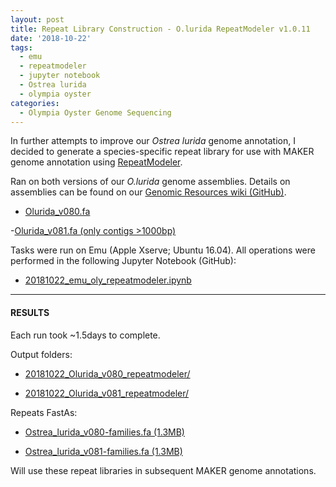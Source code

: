 ```yaml
---
layout: post
title: Repeat Library Construction - O.lurida RepeatModeler v1.0.11
date: '2018-10-22'
tags:
  - emu
  - repeatmodeler
  - jupyter notebook
  - Ostrea lurida
  - olympia oyster
categories:
  - Olympia Oyster Genome Sequencing
---
```


In further attempts to improve our _Ostrea lurida_ genome annotation, I decided to generate a species-specific repeat library for use with MAKER genome annotation using [RepeatModeler](https://www.repeatmasker.org/RepeatModeler/).

Ran on both versions of our _O.lurida_ genome assemblies. Details on assemblies can be found on our [Genomic Resources wiki (GitHub)](httpss://github.com/RobertsLab/resources/wiki/Genomic-Resources#ostrea-lurida).

- [Olurida_v080.fa](https://owl.fish.washington.edu/halfshell/genomic-databank/Olurida_v080.fa)

-[Olurida_v081.fa (only contigs >1000bp)](https://owl.fish.washington.edu/halfshell/genomic-databank/Olurida_v081.fa)

Tasks were run on Emu (Apple Xserve; Ubuntu 16.04). All operations were performed in the following Jupyter Notebook (GitHub):

- [20181022_emu_oly_repeatmodeler.ipynb](httpss://github.com/RobertsLab/code/blob/master/notebooks/sam/20181022_emu_oly_repeatmodeler.ipynb)

---

#### RESULTS

Each run took ~1.5days to complete.

Output folders:

- [20181022_Olurida_v080_repeatmodeler/](https://gannet.fish.washington.edu/Atumefaciens/20181022_Olurida_v080_repeatmodeler/)

- [20181022_Olurida_v081_repeatmodeler/](https://gannet.fish.washington.edu/Atumefaciens/20181022_Olurida_v081_repeatmodeler/)

Repeats FastAs:

- [Ostrea_lurida_v080-families.fa (1.3MB)](https://gannet.fish.washington.edu/Atumefaciens/20181022_Olurida_v080_repeatmodeler/Ostrea_lurida_v080-families.fa)

- [Ostrea_lurida_v081-families.fa (1.3MB)](https://gannet.fish.washington.edu/Atumefaciens/20181022_Olurida_v081_repeatmodeler/Ostrea_lurida_v081-families.fa)

Will use these repeat libraries in subsequent MAKER genome annotations.

